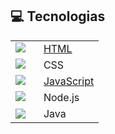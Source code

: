 ## 💻 Tecnologias

|       |  |
| ----------- | ----------- |
| [<img src="https://img.icons8.com/fluency/48/000000/html-5.png"/>](https://github.com/4L1C3-R4BB1T/estudos/tree/main/html "HTML")&nbsp;&nbsp;&nbsp; | [HTML](https://github.com/4L1C3-R4BB1T/estudos/tree/main/html) |
|[<img src="https://img.icons8.com/fluency/48/000000/css3.png"/>](https://github.com/4L1C3-R4BB1T/estudos "CSS")&nbsp;&nbsp;&nbsp; | CSS |
| [<img src="https://img.icons8.com/fluency/48/000000/javascript.png"/>](https://github.com/4L1C3-R4BB1T/estudos/tree/main/javascript "Javascript")&nbsp;&nbsp;&nbsp; | [JavaScript](https://github.com/4L1C3-R4BB1T/estudos/tree/main/javascript) |
|[<img src="https://img.icons8.com/fluency/48/000000/node-js.png"/>](https://github.com/4L1C3-R4BB1T/estudos "Node.js")&nbsp;&nbsp;&nbsp; | Node.js |
|[<img src="https://img.icons8.com/fluency/48/000000/java-coffee-cup-logo.png"/>](https://github.com/4L1C3-R4BB1T/estudos "Java") | Java |
